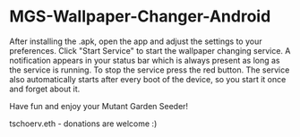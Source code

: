 # MGS-Wallpaper-Changer-Android

After installing the .apk, open the app and adjust the settings to your preferences.
Click "Start Service" to start the wallpaper changing service.
A notification appears in your status bar which is always present as long as the service is running. 
To stop the service press the red button.
The service also automatically starts after every boot of the device, so you start it once and forget about it.

Have fun and enjoy your Mutant Garden Seeder!

tschoerv.eth - donations are welcome :)
